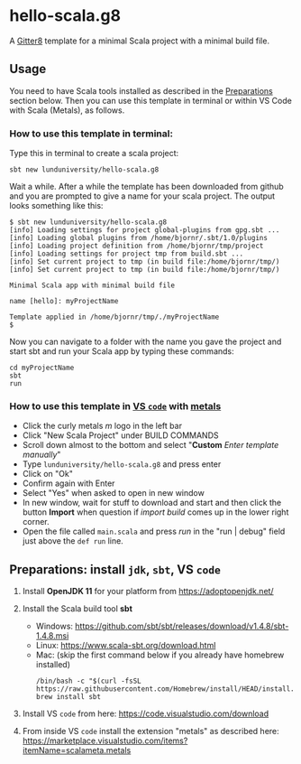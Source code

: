 # hello-scala.g8
A [Gitter8](http://www.foundweekends.org/giter8/index.html) template for a minimal Scala project with a minimal build file.

## Usage

You need to have Scala tools installed as described in the [Preparations](https://github.com/lunduniversity/hello-scala.g8#preparations-install-scala-tools) section below. Then you can use this template in terminal or within VS Code with Scala (Metals), as follows.

### How to use this template in terminal:
Type this in terminal to create a scala project:
```
sbt new lunduniversity/hello-scala.g8
```
Wait a while. After a while the template has been downloaded from github and you are prompted to give a name for your scala project. The output looks something like this:
```
$ sbt new lunduniversity/hello-scala.g8
[info] Loading settings for project global-plugins from gpg.sbt ...
[info] Loading global plugins from /home/bjornr/.sbt/1.0/plugins
[info] Loading project definition from /home/bjornr/tmp/project
[info] Loading settings for project tmp from build.sbt ...
[info] Set current project to tmp (in build file:/home/bjornr/tmp/)
[info] Set current project to tmp (in build file:/home/bjornr/tmp/)

Minimal Scala app with minimal build file 

name [hello]: myProjectName

Template applied in /home/bjornr/tmp/./myProjectName
$
```
Now you can navigate to a folder with the name you gave the project and start sbt and run your Scala app by typing these commands:
```
cd myProjectName
sbt
run
```

### How to use this template in [VS `code`](https://code.visualstudio.com/download) with [metals](https://marketplace.visualstudio.com/items?itemName=scalameta.metals)

* Click the curly metals *m* logo in the left bar
* Click "New Scala Project" under BUILD COMMANDS
* Scroll down almost to the bottom and select "**Custom** *Enter template manually*"
* Type `lunduniversity/hello-scala.g8` and press enter 
* Click on "Ok"
* Confirm again with Enter
* Select "Yes" when asked to open in new window
* In new window, wait for stuff to download and start and then click the button **Import** when question if *import build* comes up in the lower right corner.
* Open the file called `main.scala` and press *run* in the "run | debug" field just above the `def run` line. 


## Preparations: install `jdk`, `sbt`, VS `code`

1. Install **OpenJDK 11** for your platform from https://adoptopenjdk.net/

2. Install the Scala build tool **sbt**  
      - Windows: https://github.com/sbt/sbt/releases/download/v1.4.8/sbt-1.4.8.msi
      - Linux: https://www.scala-sbt.org/download.html
      - Mac: (skip the first command below if you already have homebrew installed)
        ```
        /bin/bash -c "$(curl -fsSL https://raw.githubusercontent.com/Homebrew/install/HEAD/install.sh)"
        brew install sbt
        ``` 
3. Install VS `code` from here: https://code.visualstudio.com/download

4. From inside VS `code` install the extension "metals" as described here: https://marketplace.visualstudio.com/items?itemName=scalameta.metals



